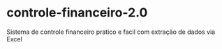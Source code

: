 
# controle-financeiro-2.0
Sistema de controle financeiro pratico e facil com extração de dados via Excel 

